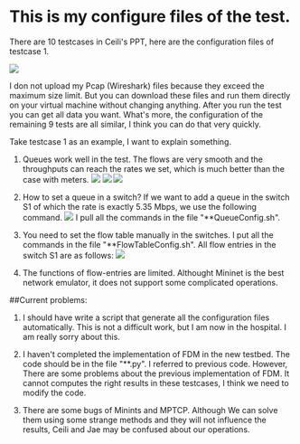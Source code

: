 # This is my configure files of the test.
There are 10 testcases in Ceili's PPT, here are the configuration files of testcase 1.

![](https://ws2.sinaimg.cn/large/006tKfTcly1fjp3c20xdtj311w0sidjy.jpg)

I don not upload my Pcap (Wireshark) files because they exceed the maximum size limit. But you can download these files and run them directly on your virtual machine without changing anything. After you run the test you can get all data you want. What's more, the configuration of the remaining 9 tests are all similar, I think you can do that very quickly.
 
Take testcase 1 as an example, I want to explain something.

1. Queues work well in the test. The flows are very smooth and the throughputs can reach the rates we set, which is much better than the case with meters.
![](https://ws3.sinaimg.cn/large/006tKfTcly1fjp3ariyy4j31kw0u643m.jpg)
![](https://ws2.sinaimg.cn/large/006tKfTcly1fjp3li0a99j31kw0u0796.jpg)
![](https://ws4.sinaimg.cn/large/006tKfTcly1fjp3m8socnj31kw0qgq8d.jpg)

2. How to set a queue in a switch? If we want to add a queue in the switch S1 of which the rate is exactly 5.35 Mbps, we use the following command. 
![](https://ws1.sinaimg.cn/large/006tKfTcly1fjp3v5kb1bj315s036gn2.jpg)
I pull all the commands in the file "**QueueConfig.sh".

2. You need to set the flow table manually in the switches. I put all the commands in the file "**FlowTableConfig.sh". All flow entries in the switch S1 are as follows:
    ![](https://ws2.sinaimg.cn/large/006tKfTcly1fjp3sv2fqlj315a06u41y.jpg)

3. The functions of flow-entries are limited. Althought Mininet is the best network emulator, it does not support some complicated operations.


##Current problems:

1. I should have write a script that generate all the configuration files automatically. This is not a difficult work, but I am now in the hospital. I am really sorry about this.


2. I haven't completed the implementation of FDM in the new testbed. The code should be in the file "**.py". I referred to previous code. However, There are some problems about the previous implementation of FDM. It cannot computes the right results in these testcases, I think we need to modify the code. 

3. There are some bugs of Minints and MPTCP. Although We can solve them using some strange methods and they will not influence the results, Ceili and Jae may be confused about our operations. 

